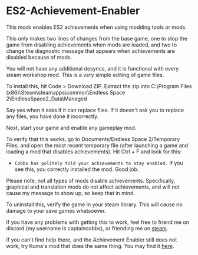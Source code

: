 # ES2-Achievement-Enabler
This mods enables ES2 achievements when using modding tools or mods.

This only makes two lines of changes from the base game, one to stop the game from disabling achievements when mods are loaded, and two to change the diagnostic message that appears when achievements are disabled because of mods.

You will not have any additional desyncs, and it is functional with every steam workshop mod. This is a very simple editing of game files.

To install this, hit Code > Download ZIP.
Extract the zip into C:\Program Files (x86)\Steam\steamapps\common\Endless Space 2\EndlessSpace2_Data\Managed

Say yes when it asks if it can replace files. If it doesn't ask you to replace any files, you have done it incorrectly.

Next, start your game and enable any gameplay mod.

To verify that this works, go to Documents/Endless Space 2/Temporary Files, and open the most recent temporary file (after launching a game and loading a mod that disables achievements). Hit Ctrl + F and look for this:

* `Cobbs has politely told your achievements to stay enabled.` If you see this, you correctly installed the mod. Good job.

Please note, not all types of mods disable achievements. Specifically, graphical and translation mods do not affect achievements, and will not cause my message to show up, so keep that in mind.

To uninstall this, verify the game in your steam library. This will cause no damage to your save games whatsoever.

If you have any problems with getting this to work, feel free to friend me on discord (my username is captaincobbs), or friending me on [steam](https://steamcommunity.com/id/thisisnttheurlyouarelookingfor/).

If you can't find help there, and the Achievement Enabler still does not work, try Kuma's mod that does the same thing. You may find it [here](https://www.patreon.com/posts/46302678).
